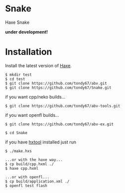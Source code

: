 # Snake
Haxe Snake

**under development!**

Installation
============
Install the latest version of [Haxe](http://www.haxe.org/download).

	$ mkdir test
	$ cd test
    $ git clone https://github.com/tondy67/abv.git
    $ git clone https://github.com/tondy67/Snake.git

if you want cpp/neko builds...

	$ git clone https://github.com/tondy67/abv-tools.git

if you want openfl builds...

    $ git clone https://github.com/tondy67/abv-ex.git

	$ cd Snake

if you have [hxtool](https://github.com/tondy67/hxtool) installed just run

	$ ./make.hxs

	...or with the haxe way...
	$ cp build/cpp.hxml ./
	$ haxe cpp.hxml

	...or with openfl...
	$ cp build/application.xml ./
	$ openfl test flash
	
